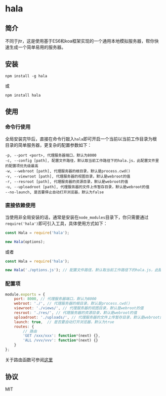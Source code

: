 # hala

## 简介

不同于jtr，这是使用基于ES6和koa框架实现的一个通用本地模拟服务器，帮你快速生成一个简单易用的服务器。

## 安装

```
npm install -g hala
```

或

```
npm install hala
```

## 使用

### 命令行使用

全局安装完毕后，直接在命令行敲入`hala`即可开启一个当前以当前工作目录为根目录的简单服务器，更复杂的配置参数如下：

```
-p, --port <port>, 代理服务器端口，默认为8000
-c, --config [path], 配置文件路径，默认取当前工作路径下的hala.js，此配置文件里的配置项优先级最高
-w, --webroot [path], 代理服务器的根目录，默认是process.cwd()
-v, --viewroot [path], 代理服务器的视图目录，默认是webroot的值
-r, --resroot [path], 代理服务器的资源目录，默认是webroot的值
-u, --uploadroot [path], 代理服务器的文件上传暂存目录，默认是webroot的值
--no-launch, 是否要停止自动打开浏览器，默认为false
```

### 直接依赖使用

当使用非全局安装的话，通常是安装在`node_modules`目录下，你只需要通过`require('hala')`即可引入工具，具体使用方式如下：

```javascript
const Hala = require('hala');

new Hala(options);
```

或者

```javascript
const Hala = require('hala');

new Hala('./options.js'); // 配置文件路径，默认取当前工作路径下的hala.js，此配置文件里的配置项优先级最高
```

### 配置项

```javascript
module.exports = {
    port: 8000, // 代理服务器端口，默认为8000
    webroot: './', // 代理服务器的根目录，默认是process.cwd()
    viewroot: './views/', // 代理服务器的视图目录，默认是webroot的值
    resroot: './res/', // 代理服务器的资源目录，默认是webroot的值
    uploadroot: './uploads/', // 代理服务器的文件上传暂存目录，默认是webroot的值
    launch: true,  // 是否要自动打开浏览器，默认为true
    routes: {
        // 路由
        'GET /xxx/xxx': function*(next) {},
        'ALL /vvv/vvv': function*(next) {}
    }
};
```

关于路由函数可参阅[这里](https://github.com/guo-yu/koa-guide#应用上下文context)

## 协议

MIT